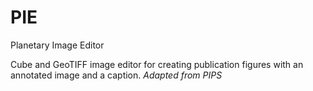 # PIE
Planetary Image Editor

Cube and GeoTIFF image editor for creating publication figures with an annotated image and a caption.
*Adapted from PIPS*